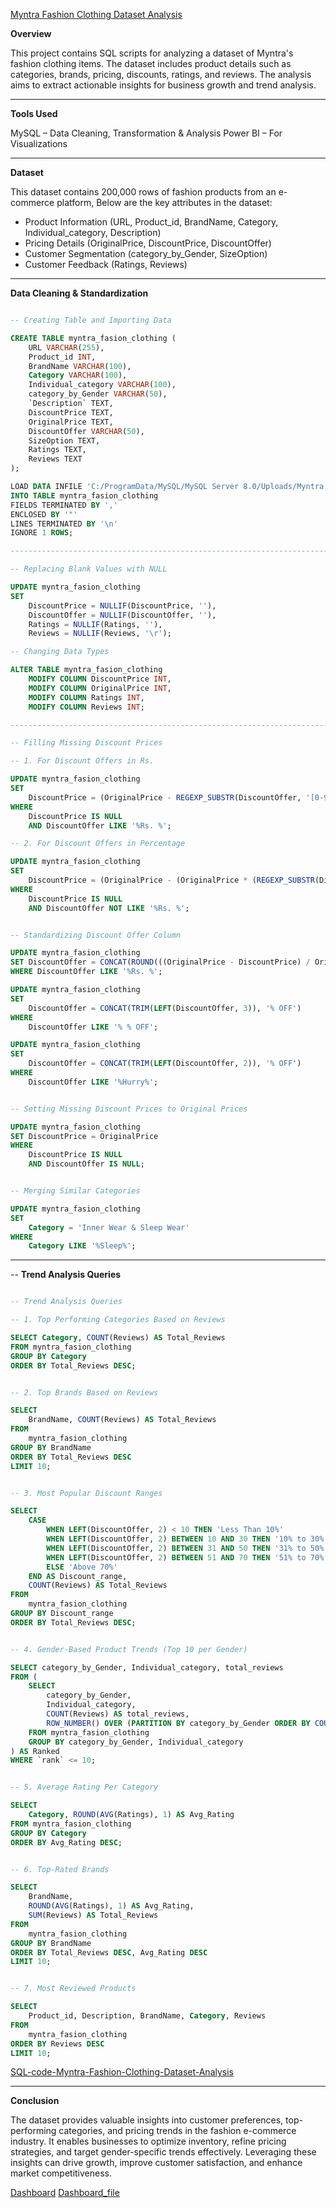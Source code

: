 [Myntra Fashion Clothing Dataset Analysis](https://github.com/Anmoljoshi19/Myntra_trend_analysis/blob/main/Myntra%20Fasion%20Clothing.zip)

**Overview**

This project contains SQL scripts for analyzing a dataset of Myntra's fashion clothing items. The dataset includes product details such as categories, brands, pricing, discounts, ratings, and reviews. The analysis aims to extract actionable insights for business growth and trend analysis.

--------------------------------------------------------------------------------------------------------------------------

**Tools Used**

MySQL – Data Cleaning, Transformation & Analysis
Power BI – For Visualizations

--------------------------------------------------------------------------------------------------------------------------

**Dataset**

This dataset contains 200,000 rows of fashion products from an e-commerce platform, Below are the key attributes in the dataset:
- Product Information (URL, Product_id, BrandName, Category, Individual_category, Description)
- Pricing Details (OriginalPrice, DiscountPrice, DiscountOffer)
- Customer Segmentation (category_by_Gender, SizeOption)
- Customer Feedback (Ratings, Reviews)

--------------------------------------------------------------------------------------------------------------------------

**Data Cleaning & Standardization**
```sql

-- Creating Table and Importing Data

CREATE TABLE myntra_fasion_clothing (
    URL VARCHAR(255),
    Product_id INT,
    BrandName VARCHAR(100),
    Category VARCHAR(100),
    Individual_category VARCHAR(100),
    category_by_Gender VARCHAR(50),
    `Description` TEXT,
    DiscountPrice TEXT,
    OriginalPrice TEXT,
    DiscountOffer VARCHAR(50),
    SizeOption TEXT,
    Ratings TEXT,
    Reviews TEXT
);

LOAD DATA INFILE 'C:/ProgramData/MySQL/MySQL Server 8.0/Uploads/Myntra Fasion Clothing.csv'
INTO TABLE myntra_fasion_clothing
FIELDS TERMINATED BY ',' 
ENCLOSED BY '"'
LINES TERMINATED BY '\n'
IGNORE 1 ROWS;

--------------------------------------------------------------------------------------------------------------------------

-- Replacing Blank Values with NULL

UPDATE myntra_fasion_clothing 
SET 
    DiscountPrice = NULLIF(DiscountPrice, ''),
    DiscountOffer = NULLIF(DiscountOffer, ''),
    Ratings = NULLIF(Ratings, ''),
    Reviews = NULLIF(Reviews, '\r');

-- Changing Data Types

ALTER TABLE myntra_fasion_clothing
    MODIFY COLUMN DiscountPrice INT,
    MODIFY COLUMN OriginalPrice INT,
    MODIFY COLUMN Ratings INT,
    MODIFY COLUMN Reviews INT;

--------------------------------------------------------------------------------------------------------------------------

-- Filling Missing Discount Prices

-- 1. For Discount Offers in Rs.

UPDATE myntra_fasion_clothing 
SET 
    DiscountPrice = (OriginalPrice - REGEXP_SUBSTR(DiscountOffer, '[0-9]+'))
WHERE
    DiscountPrice IS NULL
    AND DiscountOffer LIKE '%Rs. %';

-- 2. For Discount Offers in Percentage

UPDATE myntra_fasion_clothing 
SET 
    DiscountPrice = (OriginalPrice - (OriginalPrice * (REGEXP_SUBSTR(DiscountOffer, '[0-9]+') / 100)))
WHERE
    DiscountPrice IS NULL
    AND DiscountOffer NOT LIKE '%Rs. %';


-- Standardizing Discount Offer Column

UPDATE myntra_fasion_clothing
SET DiscountOffer = CONCAT(ROUND(((OriginalPrice - DiscountPrice) / OriginalPrice) * 100, 0), '% OFF')
WHERE DiscountOffer LIKE '%Rs. %';

UPDATE myntra_fasion_clothing 
SET 
    DiscountOffer = CONCAT(TRIM(LEFT(DiscountOffer, 3)), '% OFF')
WHERE
    DiscountOffer LIKE '% % OFF';

UPDATE myntra_fasion_clothing 
SET 
    DiscountOffer = CONCAT(TRIM(LEFT(DiscountOffer, 2)), '% OFF')
WHERE
    DiscountOffer LIKE '%Hurry%';


-- Setting Missing Discount Prices to Original Prices

UPDATE myntra_fasion_clothing
SET DiscountPrice = OriginalPrice
WHERE
    DiscountPrice IS NULL
    AND DiscountOffer IS NULL;


-- Merging Similar Categories

UPDATE myntra_fasion_clothing 
SET 
    Category = 'Inner Wear & Sleep Wear'
WHERE
    Category LIKE '%Sleep%';

```
--------------------------------------------------------------------------------------------------------------------------

-- **Trend Analysis Queries**
```sql

-- Trend Analysis Queries

-- 1. Top Performing Categories Based on Reviews

SELECT Category, COUNT(Reviews) AS Total_Reviews
FROM myntra_fasion_clothing
GROUP BY Category
ORDER BY Total_Reviews DESC;


-- 2. Top Brands Based on Reviews

SELECT 
    BrandName, COUNT(Reviews) AS Total_Reviews
FROM
    myntra_fasion_clothing
GROUP BY BrandName
ORDER BY Total_Reviews DESC
LIMIT 10;


-- 3. Most Popular Discount Ranges

SELECT 
    CASE
        WHEN LEFT(DiscountOffer, 2) < 10 THEN 'Less Than 10%'
        WHEN LEFT(DiscountOffer, 2) BETWEEN 10 AND 30 THEN '10% to 30%'
        WHEN LEFT(DiscountOffer, 2) BETWEEN 31 AND 50 THEN '31% to 50%'
        WHEN LEFT(DiscountOffer, 2) BETWEEN 51 AND 70 THEN '51% to 70%'
        ELSE 'Above 70%'
    END AS Discount_range,
    COUNT(Reviews) AS Total_Reviews
FROM
    myntra_fasion_clothing
GROUP BY Discount_range
ORDER BY Total_Reviews DESC;


-- 4. Gender-Based Product Trends (Top 10 per Gender)

SELECT category_by_Gender, Individual_category, total_reviews
FROM (
    SELECT 
        category_by_Gender, 
        Individual_category, 
        COUNT(Reviews) AS total_reviews,
        ROW_NUMBER() OVER (PARTITION BY category_by_Gender ORDER BY COUNT(Reviews) DESC) AS `rank`
    FROM myntra_fasion_clothing
    GROUP BY category_by_Gender, Individual_category
) AS Ranked
WHERE `rank` <= 10;


-- 5. Average Rating Per Category

SELECT 
    Category, ROUND(AVG(Ratings), 1) AS Avg_Rating
FROM myntra_fasion_clothing
GROUP BY Category
ORDER BY Avg_Rating DESC;


-- 6. Top-Rated Brands

SELECT 
    BrandName,
    ROUND(AVG(Ratings), 1) AS Avg_Rating,
    SUM(Reviews) AS Total_Reviews
FROM
    myntra_fasion_clothing
GROUP BY BrandName
ORDER BY Total_Reviews DESC, Avg_Rating DESC
LIMIT 10;


-- 7. Most Reviewed Products

SELECT 
    Product_id, Description, BrandName, Category, Reviews
FROM
    myntra_fasion_clothing
ORDER BY Reviews DESC
LIMIT 10;

```
[SQL-code-Myntra-Fashion-Clothing-Dataset-Analysis](https://github.com/Anmoljoshi19/Myntra_trend_analysis/blob/main/myntra_fasion_clothing.sql)

--------------------------------------------------------------------------------------------------------------------------

**Conclusion**

The dataset provides valuable insights into customer preferences, top-performing categories, and pricing trends in the fashion e-commerce industry. It enables businesses to optimize inventory, refine pricing strategies, and target gender-specific trends effectively. Leveraging these insights can drive growth, improve customer satisfaction, and enhance market competitiveness.

[Dashboard]()
[Dashboard_file]()
